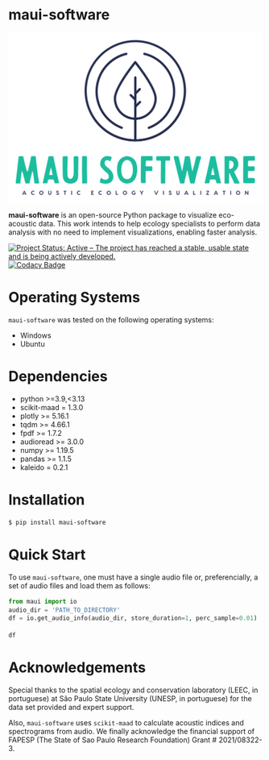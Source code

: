     
# maui-software

<div align="center">
    <img src="maui/data/logo/color_logo_no_background.png" alt="maui-software logo"/>
</div>

**maui-software** is an open-source Python package to visualize eco-acoustic data. This work intends to help ecology specialists to perform data analysis with no need to implement visualizations, enabling faster analysis.

[![Project Status: Active – The project has reached a stable, usable state and is being actively developed.](https://www.repostatus.org/badges/latest/wip.svg)](https://www.repostatus.org/#active)
[![Codacy Badge](https://app.codacy.com/project/badge/Grade/2fda82e1f9cd459eb38a78674c544031)](https://app.codacy.com/gh/maui-software/maui-software/dashboard?utm_source=gh&utm_medium=referral&utm_content=&utm_campaign=Badge_grade)

# Operating Systems

`maui-software` was tested on the following operating systems:

  - Windows
  - Ubuntu


# Dependencies

  - python >=3.9,<3.13
  - scikit-maad = 1.3.0
  - plotly >= 5.16.1
  - tqdm >= 4.66.1
  - fpdf >= 1.7.2
  - audioread >= 3.0.0
  - numpy >= 1.19.5
  - pandas >= 1.1.5
  - kaleido = 0.2.1

# Installation

```bash
$ pip install maui-software
```

# Quick Start

To use `maui-software`, one must have a single audio file or, preferencially, a set of audio files and load them as follows:

```python
from maui import io
audio_dir = 'PATH_TO_DIRECTORY'
df = io.get_audio_info(audio_dir, store_duration=1, perc_sample=0.01)

df
```

# Acknowledgements

Special thanks to the spatial ecology and conservation laboratory
(LEEC, in portuguese) at São Paulo State University (UNESP, in portuguese)
for the data set provided and expert support.

Also, `maui-software` uses `scikit-maad` to calculate
acoustic indices and spectrograms from audio. 
We finally acknowledge the financial support of FAPESP
(The State of Sao Paulo Research Foundation) Grant # 2021/08322-3.
